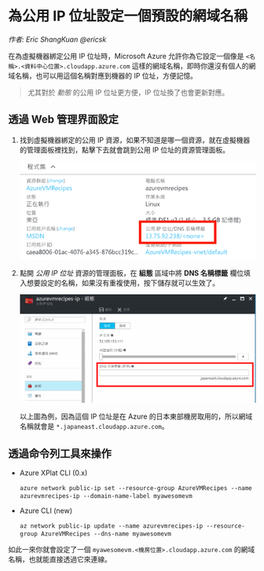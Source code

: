 # 為公用 IP 位址設定一個預設的網域名稱

_作者: Eric ShangKuan @ericsk_

在為虛擬機器綁定公用 IP 位址時，Microsoft Azure 允許你為它設定一個像是 `<名稱>.<資料中心位置>.cloudapp.azure.com` 這樣的網域名稱，即時你還沒有個人的網域名稱，也可以用這個名稱對應到機器的 IP 位址，方便記憶。

> 尤其對於 _動態_ 的公用 IP 位址更方便，IP 位址換了也會更新對應。

## 透過 Web 管理界面設定

1. 找到虛擬機器綁定的公用 IP 資源，如果不知道是哪一個資源，就在虛擬機器的管理面板裡找到，點擊下去就會跳到公用 IP 位址的資源管理面板。

    ![虛擬機器面板裡的公用 IP 資訊](images/azure-vm-public-ip-settings.png)

2. 點開 _公用 IP 位址_ 資源的管理面板，在 **組態** 區域中將 **DNS 名稱標籤** 欄位填入想要設定的名稱，如果沒有重複使用，按下儲存就可以生效了。

    ![](images/azure-ip-dn.png)

    以上圖為例，因為這個 IP 位址是在 Azure 的日本東部機房取用的，所以網域名稱就會是 `*.japaneast.cloudapp.azure.com`。

## 透過命令列工具來操作

* Azure XPlat CLI (0.x)

    ```
    azure network public-ip set --resource-group AzureVMRecipes --name azurevmrecipes-ip --domain-name-label myawesomevm
    ```

* Azure CLI (new)

    ```
    az network public-ip update --name azurevmrecipes-ip --resource-group AzureVMRecipes --dns-name myawesomevm
    ```

如此一來你就會設定了一個 `myawesomevm.<機房位置>.cloudapp.azure.com` 的網域名稱，也就能直接透過它來連線。